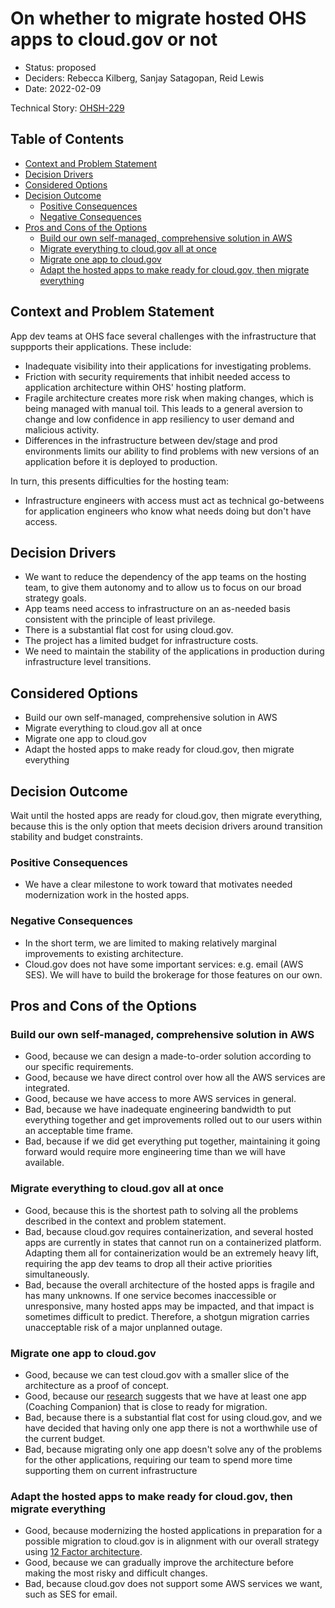 # On whether to migrate hosted OHS apps to cloud.gov or not

- Status: proposed
- Deciders: Rebecca Kilberg, Sanjay Satagopan, Reid Lewis
- Date: 2022-02-09

Technical Story: [OHSH-229](https://ocio-jira.acf.hhs.gov/browse/OHSH-229)

## Table of Contents

<!-- mdformat-toc start --slug=github --no-anchors -->

* [Context and Problem Statement](#context-and-problem-statement)
* [Decision Drivers](#decision-drivers)
* [Considered Options](#considered-options)
* [Decision Outcome](#decision-outcome)
  * [Positive Consequences](#positive-consequences)
  * [Negative Consequences](#negative-consequences)
* [Pros and Cons of the Options](#pros-and-cons-of-the-options)
  * [Build our own self-managed, comprehensive solution in AWS](#build-our-own-self-managed-comprehensive-solution-in-aws)
  * [Migrate everything to cloud.gov all at once](#migrate-everything-to-cloudgov-all-at-once)
  * [Migrate one app to cloud.gov](#migrate-one-app-to-cloudgov)
  * [Adapt the hosted apps to make ready for cloud.gov, then migrate everything](#adapt-the-hosted-apps-to-make-ready-for-cloudgov-then-migrate-everything)


<!-- mdformat-toc end -->

## Context and Problem Statement

App dev teams at OHS face several challenges with the infrastructure that suppports
their applications. These include:

- Inadequate visibility into their applications for investigating problems.
- Friction with security requirements that inhibit needed access to application
  architecture within OHS' hosting platform.
- Fragile architecture creates more risk when making changes, which is being managed
  with manual toil. This leads to a general aversion to change and low confidence in app
  resiliency to user demand and malicious activity.
- Differences in the infrastructure between dev/stage and prod environments limits
  our ability to find problems with new versions of an application before it is deployed
  to production.

In turn, this presents difficulties for the hosting team:

- Infrastructure engineers with access must act as technical go-betweens for application
  engineers who know what needs doing but don't have access.

## Decision Drivers

- We want to reduce the dependency of the app teams on the hosting team, to give
  them autonomy and to allow us to focus on our broad strategy goals.
- App teams need access to infrastructure on an as-needed basis consistent with
  the principle of least privilege.
- There is a substantial flat cost for using cloud.gov.
- The project has a limited budget for infrastructure costs.
- We need to maintain the stability of the applications in production during
  infrastructure level transitions.

## Considered Options

- Build our own self-managed, comprehensive solution in AWS
- Migrate everything to cloud.gov all at once
- Migrate one app to cloud.gov
- Adapt the hosted apps to make ready for cloud.gov, then migrate everything

## Decision Outcome

Wait until the hosted apps are ready for cloud.gov, then migrate everything, because
this is the only option that meets decision drivers around transition stability and
budget constraints.

### Positive Consequences

- We have a clear milestone to work toward that motivates needed modernization
  work in the hosted apps.

### Negative Consequences

- In the short term, we are limited to making relatively marginal improvements
  to existing architecture.
- Cloud.gov does not have some important services: e.g. email (AWS SES). We will
  have to build the brokerage for those features on our own.

## Pros and Cons of the Options

### Build our own self-managed, comprehensive solution in AWS

- Good, because we can design a made-to-order solution according to our specific
  requirements.
- Good, because we have direct control over how all the AWS services are integrated.
- Good, because we have access to more AWS services in general.
- Bad, because we have inadequate engineering bandwidth to put everything together
  and get improvements rolled out to our users within an acceptable time frame.
- Bad, because if we did get everything put together, maintaining it going forward
  would require more engineering time than we will have available.

### Migrate everything to cloud.gov all at once

- Good, because this is the shortest path to solving all the problems described in the
  context and problem statement.
- Bad, because cloud.gov requires containerization, and several hosted apps are currently
  in states that cannot run on a containerized platform. Adapting them all for containerization
  would be an extremely heavy lift, requiring the app dev teams to drop all their active
  priorities simultaneously.
- Bad, because the overall architecture of the hosted apps is fragile and has many unknowns.
  If one service becomes inaccessible or unresponsive, many hosted apps may be impacted,
  and that impact is sometimes difficult to predict. Therefore, a shotgun migration carries
  unacceptable risk of a major unplanned outage.

### Migrate one app to cloud.gov

- Good, because we can test cloud.gov with a smaller slice of the architecture
  as a proof of concept.
- Good, because our [research][1] suggests that we have at least one app (Coaching Companion)
  that is close to ready for migration.
- Bad, because there is a substantial flat cost for using cloud.gov, and we have decided that
  having only one app there is not a worthwhile use of the current budget.
- Bad, because migrating only one app doesn't solve any of the problems for the other applications, requiring our team to spend more time supporting them on current infrastructure
### Adapt the hosted apps to make ready for cloud.gov, then migrate everything

- Good, because modernizing the hosted applications in preparation for a possible migration
  to cloud.gov is in alignment with our overall strategy using [12 Factor architecture][2].
- Good, because we can gradually improve the architecture before making the most risky
  and difficult changes.
- Bad, because cloud.gov does not support some AWS services we want, such as SES for email.

[1]: https://github.com/OHS-Hosting-Infrastructure/infrastructure/blob/main/docs/research/applications/cc-cloudgov.md
[2]: https://12factor.net/
